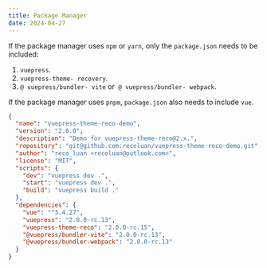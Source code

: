 ```yaml
---
title: Package Manager
date: 2024-04-27
---
```


If the package manager uses `npm` or `yarn`, only the `package.json` needs to be included:
1. `vuepress`.
2. `vuepress-theme- recovery`.
3. `@ vuepress/bundler- vite` or` @ vuepress/bundler- webpack`.

If the package manager uses `pnpm`, `package.json` also needs to include `vue`.

```json
{
  "name": "vuepress-theme-reco-demo",
  "version": "2.0.0",
  "description": "Demo for vuepress-theme-reco@2.x.",
  "repository": "git@github.com:recoluan/vuepress-theme-reco-demo.git",
  "author": "reco_luan <recoluan@outlook.com>",
  "license": "MIT",
  "scripts": {
    "dev": "vuepress dev .",
    "start": "vuepress dev .",
    "build": "vuepress build ."
  },
  "dependencies": {
    "vue": "^3.4.27",
    "vuepress": "2.0.0-rc.13",
    "vuepress-theme-reco": "2.0.0-rc.15",
    "@vuepress/bundler-vite": "2.0.0-rc.13",
    "@vuepress/bundler-webpack": "2.0.0-rc.13"
  }
}
```
